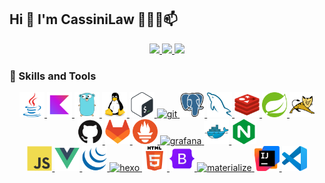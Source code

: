 ## Hi 💬 I'm CassiniLaw 👋🌱🔭📫

<!--
**CassiniLaw/CassiniLaw** is a ✨ _special_ ✨ repository because its `README.md` (this file) appears on your GitHub profile.

Here are some ideas to get you started:

- 🔭 I’m currently working on ...
- 🌱 I’m currently learning ...
- 👯 I’m looking to collaborate on ...
- 🤔 I’m looking for help with ...
- 💬 Ask me about ...
- 📫 How to reach me: ...
- 😄 Pronouns: ...
- ⚡ Fun fact: ...
-->
 

<p align="center" dir="auto">
    <a title="Github Total Stars" href="https://cassinilaw.github.io">
        <img src="https://img.shields.io/github/stars/CassiniLaw/cassinilaw.svg?logo=github&label=Stars&color=blue" data-canonical-src="https://img.shields.io/github/stars/CassiniLaw/cassinilaw.svg?logo=github&label=Stars&color=blue" style="max-width: 100%;">
    </a>

<a title="Github Followers" href="https://cassinilaw.github.io">
        <img src="https://img.shields.io/badge/GitHub-1K+Follwers-blue?logo=github&label=Stars&color=blue" data-canonical-src="https://img.shields.io/badge/dynamic/json?label=GitHub&amp;suffix=%20followers&amp;query=%24.data.totalSubs&amp;url=https%3A%2F%2Fapi.spencerwoo.com%2Fsubstats%2F%3Fsource%3Dgithub%26queryKey%3Dblinkfox&amp;color=blue&amp;logo=github&amp;longCache=true" style="max-width: 100%;">
    </a>

  <a title="My Blog Site" href="https://cassinilaw.github.io/" rel="nofollow">
          <img src="https://img.shields.io/badge/%E5%8D%9A%E5%AE%A2(blog)-cassinilaw.github.io-orange" data-canonical-src="https://img.shields.io/github/stars/cassinilaw.svg?logo=star&amp;label=Total%20Stars&amp;color=success" style="max-width: 100%;">
    </a>
</p>

### 🔨 Skills and Tools

<div align="center" dir="auto">
    <a href="https://www.java.com" rel="nofollow">
        <img src="https://raw.githubusercontent.com/devicons/devicon/master/icons/java/java-original.svg" alt="java" width="40" height="40" style="max-width: 100%; height: auto; max-height: 40px;">
    </a>
    <a href="https://kotlinlang.org" rel="nofollow">
        <img src="https://raw.githubusercontent.com/devicons/devicon/master/icons/kotlin/kotlin-original.svg" alt="kotlin" width="40" height="40" style="max-width: 100%; height: auto; max-height: 40px;">
    </a>
    <a href="https://golang.org" rel="nofollow">
        <img src="https://raw.githubusercontent.com/devicons/devicon/master/icons/go/go-original.svg" alt="go" width="40" height="40" style="max-width: 100%; height: auto; max-height: 40px;">
    </a>
    <a href="https://www.linux.org/" rel="nofollow">
        <img src="https://raw.githubusercontent.com/devicons/devicon/master/icons/linux/linux-original.svg" alt="linux" width="40" height="40" style="max-width: 100%; height: auto; max-height: 40px;">
    </a>
    <a href="https://www.gnu.org/software/bash/" rel="nofollow">
        <img src="https://raw.githubusercontent.com/devicons/devicon/master/icons/bash/bash-original.svg" alt="bash" width="40" height="40" style="max-width: 100%; height: auto; max-height: 40px;">
    </a>
    <a href="https://git-scm.com/" rel="nofollow">
        <img src="https://camo.githubusercontent.com/ff5301ef7472dbdf522b776167a8af8c326299fe8175e53f6b052bbcc04533e3/68747470733a2f2f7777772e766563746f726c6f676f2e7a6f6e652f6c6f676f732f6769742d73636d2f6769742d73636d2d69636f6e2e737667" alt="git" width="40" height="40" data-canonical-src="https://www.vectorlogo.zone/logos/git-scm/git-scm-icon.svg" style="max-width: 100%; height: auto; max-height: 40px;">
    </a>
    <a href="https://www.postgresql.org" rel="nofollow">
        <img src="https://raw.githubusercontent.com/devicons/devicon/master/icons/postgresql/postgresql-original.svg" alt="postgresql" width="40" height="40" style="max-width: 100%; height: auto; max-height: 40px;">
    </a>
    <a href="https://www.mysql.com/" rel="nofollow">
        <img src="https://raw.githubusercontent.com/devicons/devicon/master/icons/mysql/mysql-original.svg" alt="mysql" width="40" height="40" style="max-width: 100%; height: auto; max-height: 40px;">
    </a>
    <a href="https://redis.io" rel="nofollow">
        <img src="https://raw.githubusercontent.com/devicons/devicon/master/icons/redis/redis-original.svg" alt="redis" width="40" height="40" style="max-width: 100%; height: auto; max-height: 40px;">
    </a>
    <a href="https://spring.io/" rel="nofollow">
        <img src="https://raw.githubusercontent.com/devicons/devicon/master/icons/spring/spring-original.svg" alt="spring" width="40" height="40" style="max-width: 100%; height: auto; max-height: 40px;">
    </a>
    <a href="https://tomcat.apache.org/" rel="nofollow">
        <img src="https://raw.githubusercontent.com/devicons/devicon/master/icons/tomcat/tomcat-original.svg" alt="Tomcat" width="40" height="40" style="max-width: 100%; height: auto; max-height: 40px;">
    </a>
    <a href="https://github.com/">
        <img src="https://raw.githubusercontent.com/devicons/devicon/master/icons/github/github-original.svg" alt="Github" width="40" height="40" style="max-width: 100%; height: auto; max-height: 40px;">
    </a>
    <a href="https://about.gitlab.com/" rel="nofollow">
        <img src="https://raw.githubusercontent.com/devicons/devicon/master/icons/gitlab/gitlab-original.svg" alt="GitLab" width="40" height="40" style="max-width: 100%; height: auto; max-height: 40px;">
    </a>
    <a href="https://prometheus.io/" rel="nofollow">
        <img src="https://raw.githubusercontent.com/devicons/devicon/master/icons/prometheus/prometheus-original.svg" alt="Prometheus" width="40" height="40" style="max-width: 100%; height: auto; max-height: 40px;">
    </a>
    <a href="https://grafana.com" rel="nofollow">
        <img src="https://camo.githubusercontent.com/23d12e1e0367ceaeda002f8ce1b7b7c312347b3fd02c46d71ca112911f7a45d2/68747470733a2f2f7777772e766563746f726c6f676f2e7a6f6e652f6c6f676f732f67726166616e612f67726166616e612d69636f6e2e737667" alt="grafana" width="40" height="40" data-canonical-src="https://www.vectorlogo.zone/logos/grafana/grafana-icon.svg" style="max-width: 100%; height: auto; max-height: 40px;">
    </a>
    <a href="https://www.docker.com/" rel="nofollow">
        <img src="https://raw.githubusercontent.com/devicons/devicon/master/icons/docker/docker-original.svg" alt="docker" width="40" height="40" style="max-width: 100%; height: auto; max-height: 40px;">
    </a>
    <a href="https://www.nginx.com" rel="nofollow">
        <img src="https://raw.githubusercontent.com/devicons/devicon/master/icons/nginx/nginx-original.svg" alt="nginx" width="40" height="40" style="max-width: 100%; height: auto; max-height: 40px;">
    </a>
</div>

<div align="center" dir="auto">
    <a href="https://developer.mozilla.org/en-US/docs/Web/JavaScript" rel="nofollow">
        <img src="https://raw.githubusercontent.com/devicons/devicon/master/icons/javascript/javascript-original.svg" alt="javascript" width="40" height="40" style="max-width: 100%; height: auto; max-height: 40px;">
    </a>
    <a href="https://vuejs.org/" rel="nofollow">
        <img src="https://raw.githubusercontent.com/devicons/devicon/master/icons/vuejs/vuejs-original.svg" alt="vuejs" width="40" height="40" style="max-width: 100%; height: auto; max-height: 40px;">
    </a>
    <a href="https://jquery.com/" rel="nofollow">
        <img src="https://raw.githubusercontent.com/devicons/devicon/master/icons/jquery/jquery-original.svg" alt="vuejs" width="40" height="40" style="max-width: 100%; height: auto; max-height: 40px;">
    </a>
    <a href="/blinkfox/blinkfox/blob/master/hexo.io">
        <img src="https://camo.githubusercontent.com/346368e4183b83f29788f365df0c83f3dafcabbf61ed42664a20b6fc7f351a84/68747470733a2f2f7777772e766563746f726c6f676f2e7a6f6e652f6c6f676f732f6865786f696f2f6865786f696f2d69636f6e2e737667" alt="hexo" width="40" height="40" data-canonical-src="https://www.vectorlogo.zone/logos/hexoio/hexoio-icon.svg" style="max-width: 100%; height: auto; max-height: 40px;">
    </a>
    <a href="https://www.w3.org/html/" rel="nofollow">
        <img src="https://raw.githubusercontent.com/devicons/devicon/master/icons/html5/html5-original-wordmark.svg" alt="html5" width="40" height="40" style="max-width: 100%; height: auto; max-height: 40px;">
    </a>
    <a href="https://getbootstrap.com" rel="nofollow">
        <img src="https://raw.githubusercontent.com/devicons/devicon/master/icons/bootstrap/bootstrap-original.svg" alt="bootstrap" width="40" height="40" style="max-width: 100%; height: auto; max-height: 40px;">
    </a>
    <a href="https://materializecss.com/" rel="nofollow">
        <img src="https://raw.githubusercontent.com/prplx/svg-logos/5585531d45d294869c4eaab4d7cf2e9c167710a9/svg/materialize.svg" alt="materialize" width="40" height="40" style="max-width: 100%; height: auto; max-height: 40px;">
    </a>
    <a href="https://www.jetbrains.com/" rel="nofollow">
        <img src="https://raw.githubusercontent.com/devicons/devicon/master/icons/intellij/intellij-original.svg" alt="intellij idea" width="40" height="40" style="max-width: 100%; height: auto; max-height: 40px;">
    </a>
    <a href="https://code.visualstudio.com/" rel="nofollow">
        <img src="https://raw.githubusercontent.com/devicons/devicon/master/icons/vscode/vscode-original.svg" alt="vscode" width="40" height="40" style="max-width: 100%; height: auto; max-height: 40px;">
    </a>
</div>
